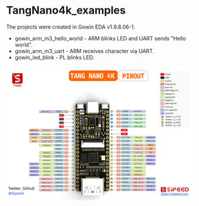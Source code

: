 # TangNano4k_examples
The projects were created in Gowin EDA v1.9.8.06-1.
- gowin_arm_m3_hello_world - ARM blinks LED and UART sends "Hello world".
- gowin_arm_m3_uart - ARM receives character via UART.
- gowin_led_blink - PL blinks LED.

![Tang Nano 4k pinout](/doc/Tang_nano_4K_0813.png)
